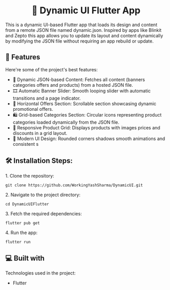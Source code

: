 <h1 align="center" id="title">🌟 Dynamic UI Flutter App</h1>

<p id="description">This is a dynamic UI-based Flutter app that loads its design and content from a remote JSON file named dynamic.json. Inspired by apps like Blinkit and Zepto this app allows you to update its layout and content dynamically by modifying the JSON file without requiring an app rebuild or update.</p>

  
  
<h2>🧐 Features</h2>

Here're some of the project's best features:

*   🔗 Dynamic JSON-based Content: Fetches all content (banners categories offers and products) from a hosted JSON file.
*   🎞 Automatic Banner Slider: Smooth looping slider with automatic transitions and a page indicator.
*   💸 Horizontal Offers Section: Scrollable section showcasing dynamic promotional offers.
*   🛍 Grid-based Categories Section: Circular icons representing product categories loaded dynamically from the JSON file.
*   🛒 Responsive Product Grid: Displays products with images prices and discounts in a grid layout.
*   🎨 Modern UI Design: Rounded corners shadows smooth animations and consistent s

<h2>🛠️ Installation Steps:</h2>

<p>1. Clone the repository:</p>

```
git clone https://github.com/WorkingYashSharma/DynamicUI.git
```

<p>2. Navigate to the project directory:</p>

```
cd DynamicUIFlutter
```

<p>3. Fetch the required dependencies:</p>

```
flutter pub get
```

<p>4. Run the app:</p>

```
flutter run
```

  
  
<h2>💻 Built with</h2>

Technologies used in the project:

*   Flutter
